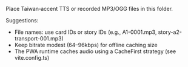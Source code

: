 Place Taiwan‑accent TTS or recorded MP3/OGG files in this folder.

Suggestions:
- File names: use card IDs or story IDs (e.g., A1-0001.mp3, story-a2-transport-001.mp3)
- Keep bitrate modest (64–96kbps) for offline caching size
- The PWA runtime caches audio using a CacheFirst strategy (see vite.config.ts)

